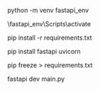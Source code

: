 python -m venv fastapi_env

\fastapi_env\Scripts\activate

pip install -r requirements.txt

pip install fastapi uvicorn

pip freeze > requirements.txt

fastapi dev main.py